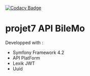 [![Codacy Badge](https://api.codacy.com/project/badge/Grade/239d67ff3a7d4220817aa64687997ea2)](https://www.codacy.com/app/yohannzaoui/projet7-BileMo?utm_source=github.com&amp;utm_medium=referral&amp;utm_content=yohannzaoui/projet7-BileMo&amp;utm_campaign=Badge_Grade)

# projet7 API BileMo
Developped with :
- Symfony Framework 4.2
- API PlatForm
- Lexik JWT
- Uuid
